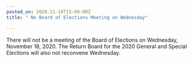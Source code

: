 ```yaml
---
posted_on: 2020-11-18T15:09:00Z
title: " No Board of Elections Meeting on Wednesday"

---
```

There will not be a meeting of the Board of Elections on Wednesday, November 18, 2020. The Return Board for the 2020 General and Special Elections will also not reconvene Wednesday.